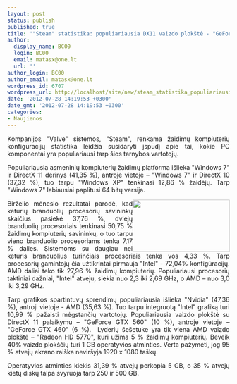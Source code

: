```yaml
---
layout: post
status: publish
published: true
title: '"Steam" statistika: populiariausia DX11 vaizdo plokštė - "GeForce GTX 560"'
author:
  display_name: BC00
  login: BC00
  email: matasx@one.lt
  url: ''
author_login: BC00
author_email: matasx@one.lt
wordpress_id: 6707
wordpress_url: http://localhost/site/new/steam_statistika_populiariausia_dx11_vaizdo_plokste__geforce_gtx_560/
date: '2012-07-28 14:19:53 +0300'
date_gmt: '2012-07-28 14:19:53 +0300'
categories:
- Naujienos
---
```

<p style="text-align: justify;">
	Kompanijos &quot;Valve&quot; sistemos, &quot;Steam&quot;, renkama žaidimų kompiuterių konfigūracijų statistika leidžia susidaryti įspūdį apie tai, kokie PC komponentai yra populiariausi tarp &scaron;ios tarnybos vartotojų.</p>
<p style="text-align: justify;">
	Populiariausia asmeninių kompiuterių žaidimų platforma i&scaron;lieka &quot;Windows 7&quot; ir DirectX 11 derinys (41,35 %), antroje vietoje &ndash; &quot;Windows 7&quot; ir DirectX 10 (37,32 %), tuo tarpu &quot;Windows XP&quot; tenkinasi 12,86 % žaidėjų. Tarp &quot;Windows 7&quot; labiausiai paplitusi 64 bitų versija.</p>
<p style="text-align: justify;">
	<img alt="" src="http://technews.lt/userfiles/gtx560.jpg" style="width: 220px; height: 118px; float: right;" />Birželio mėnesio rezultatai parodė, kad keturių branduolių procesorių savininkų skaičius pasiekė 37,76 %, dviejų branduolių procesoriais tenkinasi 50,75 % žaidimų kompiuterių savininkų, o tuo tarpu vieno branduolio procesoriams tenka 7,17 % dalies. Sistemoms su daugiau nei keturis branduolius turinčiais procesoriais tenka vos 4,33 %. Tarp procesorių gamintojų čia užtikrintai pirmauja &quot;Intel&quot; - 72,04% konfigūracijų. AMD daliai teko tik 27,96 % žaidimų kompiuterių. Populiariausi procesorių taktiniai dažniai, &quot;Intel&quot; atveju, siekia nuo 2,3 iki 2,69 GHz, o AMD &ndash; nuo 3,0 iki 3,29 GHz.</p>
<p style="text-align: justify;">
	Tarp grafikos spartintuvų sprendimų populiariausia i&scaron;lieka &quot;Nvidia&quot; (47,36 %), antroji vietoje - AMD (35,63 %). Tuo tarpu integruotą &quot;Intel&quot; grafiką turi 10,99 % pažaisti mėgstančių vartotojų. Populiariausia vaizdo plok&scaron;tė su DirectX 11 palaikymu &ndash; &quot;GeForce GTX 560&quot; (10 %), antroje vietoje &ndash; &quot;GeForce GTX 460&quot; (6 %).&nbsp; Lyderių &scaron;e&scaron;etuke yra tik viena AMD vaizdo plok&scaron;tė &ndash; &quot;Radeon HD 5770&quot;, kuri užima 5 % žaidimų kompiuterių. Beveik 40% vaizdo plok&scaron;čių turi 1 GB operatyvios atminties. Verta pažymėti, jog 95 % atvejų ekrano rai&scaron;ka nevir&scaron;yja 1920 &#1093; 1080 ta&scaron;kų.</p>
<div id="menu">
<div class="s4ifbshare" style="text-align: justify;">
		Operatyvios atminties kiekis 31,39 % atvejų perkopia 5 GB, o 35 % atvejų kietų diskų talpa svyruoja tarp 250 ir 500 GB.</div>
<div class="s4ifbshare" style="text-align: justify;">
		&nbsp;</div>
</div>
